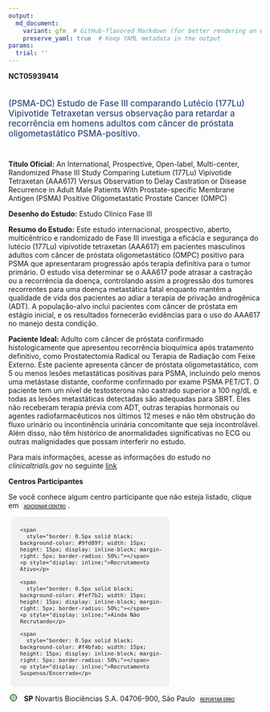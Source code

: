 ```yaml
---
output: 
  md_document:
    variant: gfm  # GitHub-flavored Markdown (for better rendering on GitHub)
    preserve_yaml: true  # Keep YAML metadata in the output
params:
  trial: ''
---
```


<script async src="https://scripts.simpleanalyticscdn.com/latest.js"></script>

**NCT05939414**

<div style="padding: 5px 5px 5px 0px; font-size: 1.20em; font-weight: 500; color: #2E4A7F; text-align: left; margin-bottom: 20px">

(PSMA-DC) Estudo de Fase III comparando Lutécio (177Lu) Vipivotide
Tetraxetan versus observação para retardar a recorrência em homens
adultos com câncer de próstata oligometastático PSMA-positivo.

</div>

**Título Oficial:** An International, Prospective, Open-label,
Multi-center, Randomized Phase III Study Comparing Lutetium (177Lu)
Vipivotide Tetraxetan (AAA617) Versus Observation to Delay Castration or
Disease Recurrence in Adult Male Patients With Prostate-specific
Membrane Antigen (PSMA) Positive Oligometastatic Prostate Cancer (OMPC)

**Desenho do Estudo:** Estudo Clinico Fase III

**Resumo do Estudo:** Este estudo internacional, prospectivo, aberto,
multicêntrico e randomizado de Fase III investiga a eficácia e segurança
do lutécio (177Lu) vipivotide tetraxetan (AAA617) em pacientes
masculinos adultos com câncer de próstata oligometastático (OMPC)
positivo para PSMA que apresentaram progressão após terapia definitiva
para o tumor primário. O estudo visa determinar se o AAA617 pode atrasar
a castração ou a recorrência da doença, controlando assim a progressão
dos tumores recorrentes para uma doença metastática fatal enquanto
mantém a qualidade de vida dos pacientes ao adiar a terapia de privação
androgênica (ADT). A população-alvo inclui pacientes com câncer de
próstata em estágio inicial, e os resultados fornecerão evidências para
o uso do AAA617 no manejo desta condição.

**Paciente Ideal:** Adulto com câncer de próstata confirmado
histologicamente que apresentou recorrência bioquímica após tratamento
definitivo, como Prostatectomia Radical ou Terapia de Radiação com Feixe
Externo. Este paciente apresenta câncer de próstata oligometastático,
com 5 ou menos lesões metastáticas positivas para PSMA, incluindo pelo
menos uma metástase distante, conforme confirmado por exame PSMA PET/CT.
O paciente tem um nível de testosterona não castrado superior a 100
ng/dL e todas as lesões metastáticas detectadas são adequadas para SBRT.
Eles não receberam terapia prévia com ADT, outras terapias hormonais ou
agentes radiofarmacêuticos nos últimos 12 meses e não têm obstrução do
fluxo urinário ou incontinência urinária concomitante que seja
incontrolável. Além disso, não têm histórico de anormalidades
significativas no ECG ou outras malignidades que possam interferir no
estudo.

Para mais informações, acesse as informações do estudo no
*clinicaltrials.gov* no seguinte
[link](https://clinicaltrials.gov/ct2/show/NCT05939414)

**Centros Participantes**

Se você conhece algum centro participante que não esteja listado, clique
em
<span style="color: #2E4A7F; margin-left: 2px; padding: 4px; background-color: #f3f2f1; border-radius: 8px; font-weight: 500; font-size: 0.6em"><a
href="https://cancertrialsbr.shinyapps.io/formsapp?study_nct_id=NCT05939414&amp;location_id=N%2FA&amp;location_full_name=N%2FA&amp;form_type=Adicionar%20Centro"
target="_blank">ADICIONAR CENTRO</a></span>.

<div style="margin-bottom: 8px; margin-left: 5px; padding: 8px; max-width: 300px; background-color: #f3f2f1; border-radius: 8px; font-size: 0.9em">

<div style="margin-left: 10px;">

    <span 
      style="border: 0.5px solid black; background-color: #9fd89f; width: 15px; height: 15px; display: inline-block; margin-right: 5px; border-radius: 50%;"></span>
    <p style="display: inline;">Recrutamento Ativo</p>

</div>

<div style="margin-left: 10px;">

    <span 
      style="border: 0.5px solid black; background-color: #fef7b2; width: 15px; height: 15px; display: inline-block; margin-right: 5px; border-radius: 50%;"></span>
    <p style="display: inline;">Ainda Não Recrutando</p>

</div>

<div style="margin-left: 10px;">

    <span 
      style="border: 0.5px solid black; background-color: #f4bfab; width: 15px; height: 15px; display: inline-block; margin-right: 5px; border-radius: 50%;"></span>
    <p style="display: inline;">Recrutamento Suspenso/Encerrado</p>

</div>

</div>

<div style="margin: 3px;">

<span style="border: 0.5px solid black; display: inline-block; width: 12px; height: 12px; border-radius: 50%; margin-right: 10px; padding-bottom: 0px; background-color: #9fd89f;"></span>
<b>SP</b> Novartis Biociências S.A. 04706-900, São Paulo
<span style="color: #2E4A7F; margin-left: 2px; padding: 4px; background-color: #f3f2f1; border-radius: 8px; font-weight: 500; font-size: 0.6em"><a
href="https://cancertrialsbr.shinyapps.io/formsapp?study_nct_id=NCT05939414&amp;location_id=NOVARTISINVESTIGATIVESITESAOPAULOSP01246000BRAZIL&amp;location_full_name=Novartis%20Bioci%C3%AAncias%20S.A.%2C%2004706-900%2C%20S%C3%A3o%20Paulo&amp;form_type=Reportar%20Erro"
target="_blank">REPORTAR ERRO</a></span>

</div>
